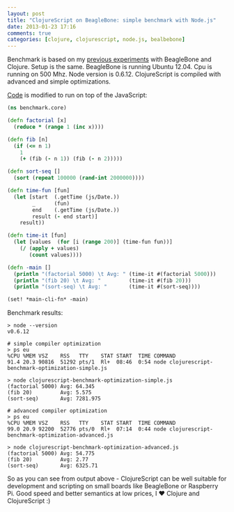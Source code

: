 ```yaml
---
layout: post
title: "ClojureScript on BeagleBone: simple benchmark with Node.js"
date: 2013-01-23 17:16
comments: true
categories: [clojure, clojurescript, node.js, bealbebone]
---
```

Benchmark is based on my [previous experiments](/blog/2012/09/07/clojure-on-beaglebone-openjdk-vs-oracle-embedded-jre-benchmark/) with BeagleBone and Clojure. Setup is the same. BeagleBone is running Ubuntu 12.04. Cpu is running on 500 Mhz.
Node version is 0.6.12. ClojureScript is compiled with advanced and simple optimizations.
<!-- more -->

[Code](https://github.com/Gonzih/clojurescript-small-benchmark-for-embed) is modified to run on top of the JavaScript:
```clojure
(ns benchmark.core)

(defn factorial [x]
  (reduce * (range 1 (inc x))))

(defn fib [n]
  (if (<= n 1)
    1
    (+ (fib (- n 1)) (fib (- n 2)))))

(defn sort-seq []
  (sort (repeat 100000 (rand-int 2000000))))

(defn time-fun [fun] 
  (let [start  (.getTime (js/Date.))
        _      (fun)
        end    (.getTime (js/Date.))
        result (- end start)]
    result))

(defn time-it [fun]
  (let [values  (for [i (range 200)] (time-fun fun))]
    (/ (apply + values)
       (count values))))

(defn -main []
  (println "(factorial 5000) \t Avg: " (time-it #(factorial 5000)))
  (println "(fib 20) \t Avg: "         (time-it #(fib 20)))
  (println "(sort-seq) \t Avg: "       (time-it #(sort-seq))))

(set! *main-cli-fn* -main)
```

Benchmark results:

```
> node --version
v0.6.12

# simple compiler optimization
> ps eu
%CPU %MEM VSZ    RSS   TTY    STAT START  TIME COMMAND
91.4 20.3 90816  51292 pts/1  Rl+  08:46  0:54 node clojurescript-benchmark-optimization-simple.js

> node clojurescript-benchmark-optimization-simple.js
(factorial 5000) Avg: 64.345
(fib 20)         Avg: 5.575
(sort-seq)       Avg: 7281.975

# advanced compiler optimization
> ps eu
%CPU %MEM VSZ    RSS   TTY    STAT START  TIME COMMAND
99.0 20.9 92200  52776 pts/0  Rl+  07:14  0:44 node clojurescript-benchmark-optimization-advanced.js

> node clojurescript-benchmark-optimization-advanced.js
(factorial 5000) Avg: 54.775
(fib 20)         Avg: 2.77
(sort-seq)       Avg: 6325.71
```

So as you can see from output above - ClojureScript can be well suitable for development and scripting on small boards like BeagleBone or Raspberry Pi.
Good speed and better semantics at low prices, I ♥ Clojure and ClojureScript :)
